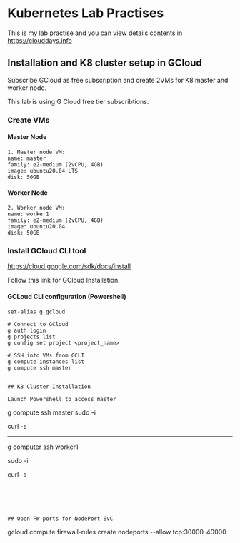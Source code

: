 # Kubernetes Lab Practises 

This is my lab practise and you can view details contents in https://clouddays.info


## Installation and K8 cluster setup in GCloud

Subscribe GCloud as free subscription and create 2VMs for K8 master and worker node. 

This lab is using G Cloud free tier subscribtions.


### Create VMs

#### Master Node 
```
1. Master node VM:
name: master
family: e2-medium (2vCPU, 4GB)
image: ubuntu20.04 LTS 
disk: 50GB
```

#### Worker Node
````
2. Worker node VM:
name: worker1
family: e2-medium (2vCPU, 4GB)
image: ubuntu20.04
disk: 50GB
````

### Install GCloud CLI tool

https://cloud.google.com/sdk/docs/install 

Follow this link for GCloud Installation. 

#### GCLoud CLI configuration (Powershell)
```
set-alias g gcloud

# Connect to GCloud
g auth login
g projects list
g config set project <project_name>

# SSH into VMs from GCLI
g compute instances list
g compute ssh master


## K8 Cluster Installation

Launch Powershell to access master
```
g compute ssh master
sudo -i

curl -s 


-------------------------------------------------------------------

g computer ssh worker1

sudo -i

curl -s
```





## Open FW ports for NodePort SVC

```
gcloud compute firewall-rules create nodeports --allow tcp:30000-40000
```